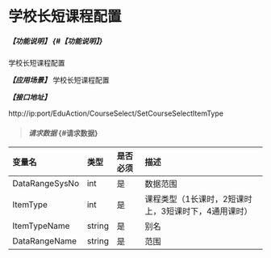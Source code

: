 # 学校长短课程配置
##### _【功能说明】_ {#【功能说明】}

学校长短课程配置

_**【应用场景】**_
学校长短课程配置


_**【接口地址】**_

http://ip:port/EduAction/CourseSelect/SetCourseSelectItemType


> #### _请求数据_ {#请求数据}

| 变量名 | 类型 | 是否必须 | 描述 |
| :--- | :--- | :--- | :--- |
| DataRangeSysNo|int| 是 | 数据范围|
| ItemType| int| 是 | 课程类型（1长课时，2短课时上，3短课时下，4通用课时） |
| ItemTypeName|string| 是 |别名|
| DataRangeName|string| 是 |范围|


















